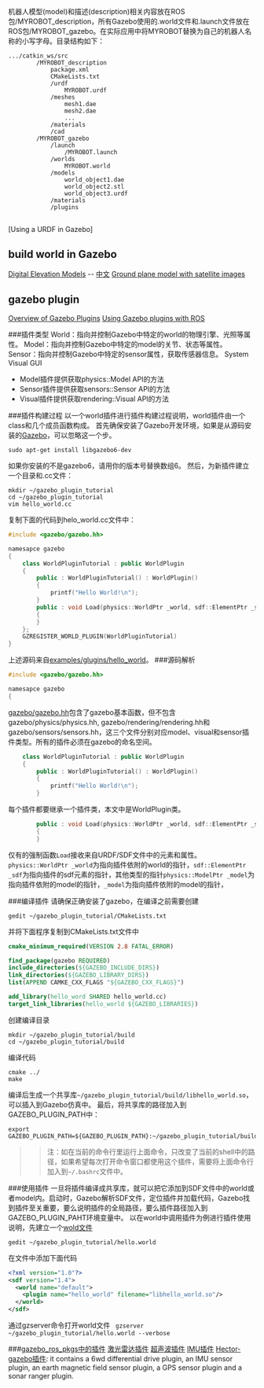 
机器人模型(model)和描述(description)相关内容放在ROS包/MYROBOT_description，所有Gazebo使用的.world文件和.launch文件放在ROS包/MYROBOT_gazebo。在实际应用中将MYROBOT替换为自己的机器人名称的小写字母。目录结构如下：
```
.../catkin_ws/src
        /MYROBOT_description
            package.xml
            CMakeLists.txt
            /urdf
                MYROBOT.urdf
            /meshes
                mesh1.dae
                mesh2.dae
                ...
            /materials
            /cad
        /MYROBOT_gazebo
            /launch
                /MYROBOT.launch
            /worlds
                MYROBOT.world
            /models
                world_object1.dae
                world_object2.stl
                world_object3.urdf
            /materials
            /plugins
```
##
[Using a URDF in Gazebo]

## build world in Gazebo
[Digital Elevation Models](http://gazebosim.org/tutorials?tut=dem&cat=build_world) -- [中文](https://blog.csdn.net/qq_31736703/article/details/82424440)
[Ground plane model with satellite images](http://gazebosim.org/tutorials?tut=static_map_plugin&cat=build_world)


## gazebo plugin
[Overview of Gazebo Plugins](http://gazebosim.org/tutorials?tut=plugins_hello_world&cat=write_plugin)
[Using Gazebo plugins with ROS](http://gazebosim.org/tutorials?tut=ros_gzplugins)

###插件类型
World：指向并控制Gazebo中特定的world的物理引擎、光照等属性。
Model：指向并控制Gazebo中特定的model的关节、状态等属性。
Sensor：指向并控制Gazebo中特定的sensor属性，获取传感器信息。
System
Visual
GUI

* Model插件提供获取physics::Model API的方法
* Sensor插件提供获取sensors::Sensor API的方法
* Visual插件提供获取rendering::Visual API的方法

###插件构建过程
以一个world插件进行插件构建过程说明，world插件由一个class和几个成员函数构成。
首先确保安装了Gazebo开发环境，如果是从源码安装的[Gazebo](https://bitbucket.org/osrf/gazebo/src/default/)，可以忽略这一个步。
``` shell
sudo apt-get install libgazebo6-dev
```
如果你安装的不是gazebo6，请用你的版本号替换数组6。
然后，为新插件建立一个目录和.cc文件：
``` shell
mkdir ~/gazebo_plugin_tutorial
cd ~/gazebo_plugin_tutorial
vim hello_world.cc
```
复制下面的代码到helo_world.cc文件中：
``` c++
#include <gazebo/gazebo.hh>

namesapce gazebo
{
    class WorldPluginTutorial : public WorldPlugin
    {
        public : WorldPluginTutorial() : WorldPlugin()
        {
            printf("Hello World!\n");
        }
        public : void Load(physics::WorldPtr _world, sdf::ElementPtr _sdf)
        {
        }
    };
    GZREGISTER_WORLD_PLUGIN(WorldPluginTutorial)
}
```
上述源码来自[examples/glugins/hello_world](https://bitbucket.org/osrf/gazebo/src/default/examples/plugins/hello_world/hello_world.cc)。
###源码解析
``` c++
#include <gazebo/gazebo.hh>

namesapce gazebo
{
```
[gazebo/gazebo.hh](https://bitbucket.org/osrf/gazebo/src/default/gazebo/gazebo.hh)包含了gazebo基本函数，但不包含gazebo/physics/physics.hh, gazebo/rendering/rendering.hh和gazebo/sensors/sensors.hh，这三个文件分别对应model、visual和sensor插件类型。所有的插件必须在gazebo的命名空间。
``` c++
    class WorldPluginTutorial : public WorldPlugin
    {
        public : WorldPluginTutorial() : WorldPlugin()
        {
            printf("Hello World!\n");
        }
```
每个插件都要继承一个插件类，本文中是WorldPlugin类。
``` c++
        public : void Load(physics::WorldPtr _world, sdf::ElementPtr _sdf)
        {
        }
```
仅有的强制函数`Load`接收来自URDF/SDF文件中的元素和属性。`physics::WorldPtr _world`为指向插件依附的world的指针，`sdf::ElementPtr _sdf`为指向插件的sdf元素的指针，其他类型的指针`physics::ModelPtr _model`为指向插件依附的model的指针，`_model`为指向插件依附的model的指针，

###编译插件
请确保正确安装了gazebo，在编译之前需要创建
``` shell
gedit ~/gazebo_plugin_tutorial/CMakeLists.txt
```
并将下面程序复制到CMakeLists.txt文件中
``` cmake
cmake_minimum_required(VERSION 2.8 FATAL_ERROR)

find_package(gazebo REQUIRED)
include_directories(${GAZEBO_INCLUDE_DIRS})
link_directories(${GAZEBO_LIBRARY_DIRS})
list(APPEND CAMKE_CXX_FLAGS "${GAZEBO_CXX_FLAGS}")

add_library(hello_word SHARED hello_world.cc)
target_link_libraries(hello_world ${GAZEBO_LIBRARIES})
```
创建编译目录
``` shell
mkdir ~/gazebo_plugin_tutorial/build
cd ~/gazebo_plugin_tutorial/build
```
编译代码
``` shell
cmake ../
make
```
编译后生成一个共享库`~/gazebo_plugin_tutorial/build/libhello_world.so`，可以插入到Gazebo仿真中。
最后，将共享库的路径加入到GAZEBO_PLUGIN_PATH中：
``` shell
export GAZEBO_PLUGIN_PATH=${GAZEBO_PLUGIN_PATH}:~/gazebo_plugin_tutorial/build/
```
>>注：如在当前的命令行里运行上面命令，只改变了当前的shell中的路径，如果希望每次打开命令窗口都使用这个插件，需要将上面命令行加入到`~/.bashrc`文件中。

###使用插件
一旦将插件编译成共享库，就可以把它添加到SDF文件中的world或者model内。启动时，Gazebo解析SDF文件，定位插件并加载代码，Gazebo找到插件至关重要，要么说明插件的全局路径，要么插件路径加入到GAZEBO_PLUGIN_PAHT环境变量中。
以在world中调用插件为例进行插件使用说明，先建立一个[wold文件](https://bitbucket.org/osrf/gazebo/src/default/examples/plugins/hello_world/hello.world)
``` shell
gedit ~/gazebo_plugin_tutorial/hello.world
```
在文件中添加下面代码
``` xml
<?xml version="1.0"?>
<sdf version="1.4">
  <world name="default">
    <plugin name="hello_world" filename="libhello_world.so"/>
  </world>
</sdf>
```
通过gzserver命令打开world文件
` gzserver ~/gazebo_plugin_tutorial/hello.world --verbose`

###[gazebo_ros_pkgs中的插件](https://github.com/ros-simulation/gazebo_ros_pkgs/tree/kinetic-devel/gazebo_plugins)
[激光雷达插件](https://github.com/ros-simulation/gazebo_ros_pkgs/blob/kinetic-devel/gazebo_plugins/include/gazebo_plugins/gazebo_ros_laser.h)
[超声波插件](https://github.com/ros-simulation/gazebo_ros_pkgs/blob/kinetic-devel/gazebo_plugins/test/test_worlds/gazebo_ros_range.world)
[IMU插件](https://github.com/ros-simulation/gazebo_ros_pkgs/blob/kinetic-devel/gazebo_plugins/include/gazebo_plugins/gazebo_ros_imu_sensor.h)
[Hector-gazebo插件](http://wiki.ros.org/hector_gazebo_plugins): it contains a 6wd differential drive plugin, an IMU sensor plugin, an earth magnetic field sensor plugin, a GPS sensor plugin and a sonar ranger plugin.
